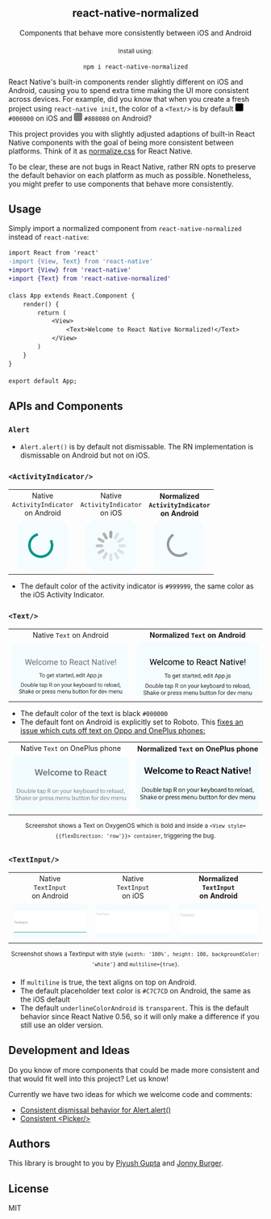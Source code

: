 <h2><div align="center">react-native-normalized</div></h2>
<p align="center">Components that behave more consistently between iOS and Android</p>


<div align="center"><sub>Install using:</sub></div>
<p align="center"><code>npm i react-native-normalized</code></p>
<p align="center">
</p>

React Native's built-in components render slightly different on iOS and Android, causing you to spend extra time making the UI more consistent across devices. For example, did you know that when you create a fresh project using `react-native init`, the color of a `<Text/>` is by default <img src="https://raw.githubusercontent.com/Kida007/react-native-normalized/HEAD/readme-assets/000000.png" width="16" /> `#000000` on iOS and <img src="https://raw.githubusercontent.com/Kida007/react-native-normalized/HEAD/readme-assets/808080.png" width="16" /> `#808080` on Android?

This project provides you with slightly adjusted adaptions of built-in React Native components with the goal of being more consistent between platforms. Think of it as [normalize.css](https://github.com/necolas/normalize.css) for React Native.

To be clear, these are not bugs in React Native, rather RN opts to preserve the default behavior on each platform as much as possible. Nonetheless, you might prefer to use components that behave more consistently.

## Usage
Simply import a normalized component from `react-native-normalized` instead of `react-native`:

```diff
import React from 'react'
-import {View, Text} from 'react-native'
+import {View} from 'react-native'
+import {Text} from 'react-native-normalized'

class App extends React.Component {
    render() {
        return (
            <View>
                <Text>Welcome to React Native Normalized!</Text>
            </View>
        )
    }
}

export default App;
```

## APIs and Components

### `Alert`

* `Alert.alert()` is by default not dismissable. The RN implementation is dismissable on Android but not on iOS.

### `<ActivityIndicator/>`
<table>
<tr>
<td align="center">
Native <br/><code>ActivityIndicator</code><br/> on Android
</td>
<td align="center">
Native <br/><code>ActivityIndicator</code><br/> on iOS
</td>
<th>
Normalized <br/> <code>ActivityIndicator</code><br/> on Android
</th>
</tr>
<tr>
<td align="center">
<img src="https://raw.githubusercontent.com/Kida007/react-native-normalized/HEAD/readme-assets/native-activityindicator.png"/>
</td>
<td align="center">
<img src="https://raw.githubusercontent.com/Kida007/react-native-normalized/HEAD/readme-assets/ios-activityindicator.png"/>
</td>
<td align="center">
<img src="https://raw.githubusercontent.com/Kida007/react-native-normalized/HEAD/readme-assets/normalized-activityindicator.png"/>
</td>
</tr>
</table>

<ul>
<li>The default color of the activity indicator is <code>#999999</code>, the same color as the iOS Activity Indicator.
</ul>

### `<Text/>`
<table>
<tr>
<td align="center">
Native <code>Text</code> on Android
</td>
<th>
Normalized <code>Text</code> on Android
</th>
</tr>
<tr>
<td>
<img src="https://raw.githubusercontent.com/Kida007/react-native-normalized/HEAD/readme-assets/native-text.png"/>
</td>
<td>
<img src="https://raw.githubusercontent.com/Kida007/react-native-normalized/HEAD/readme-assets/normalized-text.png"/>
</td>
</tr>
</table>


<ul>
<li>The default color of the text is black <code>#000000</code>
<li>The default font on Android is explicitly set to Roboto. This <a target="_blank" href="https://github.com/facebook/react-native/issues/15114">fixes an issue which cuts off text on Oppo and OnePlus phones:</a>
</ul>

<table>
<tr>
<td align="center">
Native <code>Text</code> on OnePlus phone
</td>
<th>
Normalized <code>Text</code> on OnePlus phone
</th>
</tr>
<tr>
<td>
<img src="https://raw.githubusercontent.com/Kida007/react-native-normalized/HEAD/readme-assets/bold-text-native-oppo.png"/>
</td>
<td>
<img src="https://raw.githubusercontent.com/Kida007/react-native-normalized/HEAD/readme-assets/bold-text-normalized.png"/>
</td>
</tr>
</table>
<p align="center"><sup>Screenshot shows a Text on OxygenOS which is bold and inside a <code>&lt;View style={{flexDirection: 'row'}}> container</code>, triggering the bug.</sup></p>

### `<TextInput/>`
<table>
<tr>
<td align="center">
Native<br/><code>TextInput</code><br/>on Android
</td>
<td align="center">
Native<br/><code>TextInput</code><br/>on iOS
</td>
<th>
Normalized<br/><code>TextInput</code><br/>on Android
</th>
</tr>
<tr>
<td>
<img src="https://raw.githubusercontent.com/Kida007/react-native-normalized/HEAD/readme-assets/native-textinput.png"/>
</td>
<td>
<img src="https://raw.githubusercontent.com/Kida007/react-native-normalized/HEAD/readme-assets/ios-textinput.png"/>
</td>
<td>
<img src="https://raw.githubusercontent.com/Kida007/react-native-normalized/HEAD/readme-assets/normalized-textinput.png"/>
</td>
</tr>
</table>
<p align="center"><sup>Screenshot shows a TextInput with style <code>{width: '100%', height: 100, backgroundColor: 'white'}</code> and <code>multiline={true}</code>.</sup></p>


<ul>
<li>If <code>multiline</code> is true, the text aligns on top on Android.
<li>The default placeholder text color is <code>#C7C7CD</code> on Android, the same as the iOS default
<li>The default <code>underlineColorAndroid</code> is <code>transparent</code>. This is the default behavior since React Native 0.56, so it will only make a difference if you still use an older version.
</ul>

## Development and Ideas

Do you know of more components that could be made more consistent and that would fit well into this project? Let us know!

Currently we have two ideas for which we welcome code and comments:

- [Consistent dismissal behavior for Alert.alert()](https://github.com/Kida007/react-native-normalized/issues/2)
- [Consistent &lt;Picker/&gt;](https://github.com/Kida007/react-native-normalized/issues/1)

## Authors
This library is brought to you by [Piyush Gupta](https://twitter.com/kidaa007) and [Jonny Burger](https://twitter.com/JNYBGR).

## License
MIT
